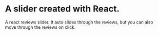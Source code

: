 # A slider created with React.

A react reviews slider. It auto slides through the reviews, but you can also move through the reviews on click.